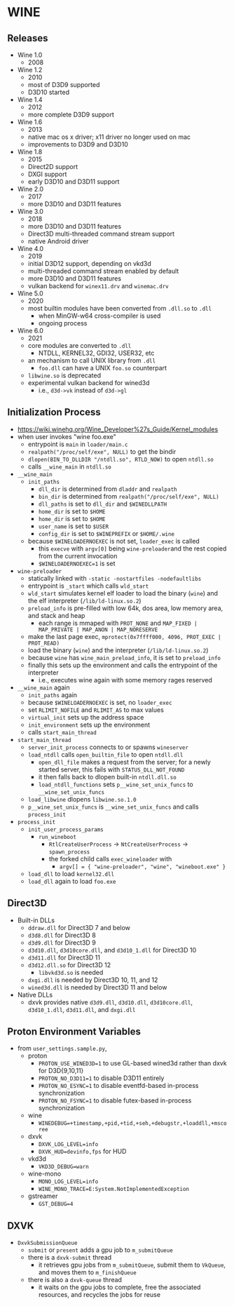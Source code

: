 WINE
====

## Releases

- Wine 1.0
  - 2008
- Wine 1.2
  - 2010
  - most of D3D9 supported
  - D3D10 started
- Wine 1.4
  - 2012
  - more complete D3D9 support
- Wine 1.6
  - 2013
  - native mac os x driver; x11 driver no longer used on mac
  - improvements to D3D9 and D3D10
- Wine 1.8
  - 2015
  - Direct2D support
  - DXGI support
  - early D3D10 and D3D11 support
- Wine 2.0
  - 2017
  - more D3D10 and D3D11 features
- Wine 3.0
  - 2018
  - more D3D10 and D3D11 features
  - Direct3D multi-threaded command stream support
  - native Android driver
- Wine 4.0
  - 2019
  - initial D3D12 support, depending on vkd3d
  - multi-threaded command stream enabled by default
  - more D3D10 and D3D11 features
  - vulkan backend for `winex11.drv` and `winemac.drv`
- Wine 5.0
  - 2020
  - most builtin modules have been converted from `.dll.so` to `.dll`
    - when MinGW-w64 cross-compiler is used
    - ongoing process
- Wine 6.0
  - 2021
  - core modules are converted to `.dll`
    - NTDLL, KERNEL32, GDI32, USER32, etc
  - an mechanism to call UNIX library from `.dll`
    - `foo.dll` can have a UNIX `foo.so` counterpart
  - `libwine.so` is deprecated
  - experimental vulkan backend for wined3d
    - i.e., `d3d->vk` instead of `d3d->gl`

## Initialization Process

- <https://wiki.winehq.org/Wine_Developer%27s_Guide/Kernel_modules>
- when user invokes "wine foo.exe"
  - entrypoint is `main` in `loader/main.c`
  - `realpath("/proc/self/exe", NULL)` to get the bindir
  - `dlopen(BIN_TO_DLLDIR "/ntdll.so", RTLD_NOW)` to open `ntdll.so`
  - calls `__wine_main` in `ntdll.so`
- `__wine_main`
  - `init_paths`
    - `dll_dir` is determined from `dladdr` and `realpath`
    - `bin_dir` is determined from `realpath("/proc/self/exe", NULL)`
    - `dll_paths` is set to `dll_dir` and `$WINEDLLPATH`
    - `home_dir` is set to `$HOME`
    - `home_dir` is set to `$HOME`
    - `user_name` is set to `$USER`
    - `config_dir` is set to `$WINEPREFIX` or `$HOME/.wine`
  - because `$WINELOADERNOEXEC` is not set, `loader_exec` is called
    - this `execve` with `argv[0]` being `wine-preloader`and the rest copied
      from the current invocation
    - `$WINELOADERNOEXEC=1` is set
- `wine-preloader`
  - statically linked with `-static -nostartfiles -nodefaultlibs`
  - entrypoint is `_start` which calls `wld_start`
  - `wld_start` simulates kernel elf loader to load the binary (`wine`) and
    the elf interpreter (`/lib/ld-linux.so.2`)
  - `preload_info` is pre-filled with low 64k, dos area, low memory area, and
    stack and heap
    - each range is mmaped with `PROT_NONE` and
      `MAP_FIXED | MAP_PRIVATE | MAP_ANON | MAP_NORESERVE`
  - make the last page exec, `mprotect(0x7ffff000, 4096, PROT_EXEC | PROT_READ)`
  - load the binary (`wine`) and the interpreter (`/lib/ld-linux.so.2`)
  - because `wine` has `wine_main_preload_info`, it is set to `preload_info`
  - finally this sets up the environment and calls the entrypoint of the
    interpreter
    - i.e., executes wine again with some memory rages reserved
- `__wine_main` again
  - `init_paths` again
  - because `$WINELOADERNOEXEC` is set, no `loader_exec`
  - set `RLIMIT_NOFILE` and `RLIMIT_AS` to max values
  - `virtual_init` sets up the address space
  - `init_environment` sets up the environment
  - calls `start_main_thread`
- `start_main_thread`
  - `server_init_process` connects to or spawns `wineserver`
  - `load_ntdll` calls `open_builtin_file` to open `ntdll.dll`
    - `open_dll_file` makes a request from the server; for a newly started
      server, this fails with `STATUS_DLL_NOT_FOUND`
    - it then falls back to dlopen built-in `ntdll.dll.so`
    - `load_ntdll_functions` sets `p__wine_set_unix_funcs` to
      `__wine_set_unix_funcs`
  - `load_libwine` dlopens `libwine.so.1.0`
  - `p__wine_set_unix_funcs` is `__wine_set_unix_funcs` and calls
    `process_init`
- `process_init`
  - `init_user_process_params`
    - `run_wineboot`
      - `RtlCreateUserProcess` -> `NtCreateUserProcess` -> `spawn_process`
      - the forked child calls `exec_wineloader` with
        - `argv[] = { "wine-preloader", "wine", "wineboot.exe" }`
  - `load_dll` to load `kernel32.dll`
  - `load_dll` again to load `foo.exe`

## Direct3D

- Built-in DLLs
  - `ddraw.dll` for Direct3D 7 and below
  - `d3d8.dll` for Direct3D 8
  - `d3d9.dll` for Direct3D 9
  - `d3d10.dll`, `d3d10core.dll`, and `d3d10_1.dll` for Direct3D 10
  - `d3d11.dll` for Direct3D 11
  - `d3d12.dll.so` for Direct3D 12
    - `libvkd3d.so` is needed
  - `dxgi.dll` is needed by Direct3D 10, 11, and 12
  - `wined3d.dll` is needed by Direct3D 11 and below
- Native DLLs
  - dxvk provides native `d3d9.dll`, `d3d10.dll`, `d3d10core.dll`,
    `d3d10_1.dll`, `d3d11.dll`, and `dxgi.dll`

## Proton Environment Variables

- from `user_settings.sample.py`,
  - proton
    - `PROTON_USE_WINED3D=1` to use GL-based wined3d rather than dxvk for
      D3D{9,10,11}
    - `PROTON_NO_D3D11=1` to disable D3D11 entirely
    - `PROTON_NO_ESYNC=1` to disable eventfd-based in-process synchronization
    - `PROTON_NO_FSYNC=1` to disable futex-based in-process synchronization
  - wine
    - `WINEDEBUG=+timestamp,+pid,+tid,+seh,+debugstr,+loaddll,+mscoree`
  - dxvk
    - `DXVK_LOG_LEVEL=info`
    - `DXVK_HUD=devinfo,fps` for HUD
  - vkd3d
    - `VKD3D_DEBUG=warn`
  - wine-mono
    - `MONO_LOG_LEVEL=info`
    - `WINE_MONO_TRACE=E:System.NotImplementedException`
  - gstreamer
    - `GST_DEBUG=4`

## DXVK

- `DxvkSubmissionQueue`
  - `submit` or `present` adds a gpu job to `m_submitQueue`
  - there is a `dxvk-submit` thread
    - it retrieves gpu jobs from `m_submitQueue`, submit them to `VkQueue`,
      and moves them to `m_finishQueue`
  - there is also a `dxvk-queue` thread
    - it waits on the gpu jobs to complete, free the associated resources, and
      recycles the jobs for reuse
